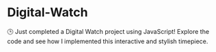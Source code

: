 # Digital-Watch
🕒 Just completed a Digital Watch project using JavaScript! Explore the code and see how I implemented this interactive and stylish timepiece.
